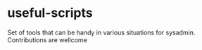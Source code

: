 # useful-scripts
Set of tools that can be handy in various situations for sysadmin.
Contributions are wellcome

